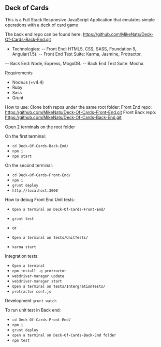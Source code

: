 ## Deck of Cards

This is a Full Stack Responsive JavaScript Application that emulates simple operations with a deck of card game

The back end repo can be found here: https://github.com/MikeNats/Deck-Of-Cards-Back-End.git

- Technologies:
-- Front End: HTML5, CSS, SASS, Foundation 5, Angular(1.5).
-- Front End Test Suite: Karma, Jasmine, Protractor.

-- Back End: Node, Express, MogoDB.
-- Back End Test Suite: Mocha.

Requirements

- NodeJs (+v4.4)
- Ruby
- Sass
- Grunt

How to use:
Clone both repos under the same root folder:
Front End repo: https://github.com/MikeNats/Deck-Of-Cards-Front-End.git
Front Back repo: https://github.com/MikeNats/Deck-Of-Cards-Back-End.git

Open 2 terminals on the root folder

On the first terminal:
- `cd Deck-Of-Cards-Back-End/`
- `npm i`
- `npm start`

On the second terminal:
- `cd Deck-Of-Cards-Front-End/`
- `npm i`
- `grunt deploy`
- `http://localhost:3000`


How to debug Front End
Unit tests:
- `Open a terminal on Deck-Of-Cards-Front-End/`
- `grunt test`

- or

- `Open a terminal on tests/UnitTests/`
- `karma start`

Integration tests:

- `Open a terminal`
- `npm install -g protractor`
- `webdriver-manager update`
- `webdriver-manager start`
- `Open a terminal on tests/IntergrationTests/`
- `protractor conf.js`

Development
`grunt watch`

To run unit test in Back end:
- `cd Deck-Of-Cards-Front-End/`
- `npm i`
- `grunt deploy`
- `open a terminal on Deck-Of-Cards-Back-End folder`
- `npm test`



